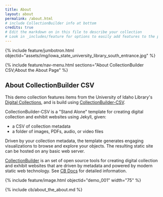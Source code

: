 ```yaml
---
title: About
layout: about
permalink: /about.html
# include CollectionBuilder info at bottom
credits: true
# Edit the markdown on in this file to describe your collection
# Look in _includes/feature for options to easily add features to the page
---
```


{% include feature/jumbotron.html objectid="assets/img/iowa_state_university_library_south_entrance.jpg" %} 

{% include feature/nav-menu.html sections="About CollectionBuilder CSV;About the About Page" %}

## About CollectionBuilder CSV

This demo collection features items from the University of Idaho Library's [Digital Collections](https://www.lib.uidaho.edu/digital/), and is build using [CollectionBuilder-CSV](https://github.com/CollectionBuilder/collectionbuilder-csv).

CollectionBuilder-CSV is a "Stand Alone" template for creating digital collection and exhibit websites using Jekyll, given:

- a CSV of collection metadata
- a folder of images, PDFs, audio, or video files

Driven by your collection metadata, the template generates engaging visualizations to browse and explore your objects.
The resulting static site can be hosted on any basic web server.

[CollectionBuilder](https://github.com/CollectionBuilder/) is an set of open source tools for creating digital collection and exhibit websites that are driven by metadata and powered by modern static web technology.
See [CB Docs](https://collectionbuilder.github.io/cb-docs/) for detailed information.

{% include feature/image.html objectid="demo_001" width="75" %} 

<!-- IMPORTANT!!! DELETE this comment and the include below when you are finished editing this page for your collection. The include below introduces about page features. They will show up on your collection's about page until you delete it.  -->
{% include cb/about_the_about.md %} 
